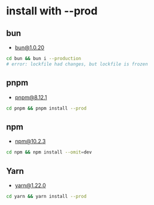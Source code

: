 # install with --prod

## bun

- bun@1.0.20

```bash
cd bun && bun i --production
# error: lockfile had changes, but lockfile is frozen
```

## pnpm

- pnpm@8.12.1

```bash
cd pnpm && pnpm install --prod
```

## npm

- npm@10.2.3

```bash
cd npm && npm install --omit=dev
```

## Yarn

- yarn@1.22.0

```bash
cd yarn && yarn install --prod
```
